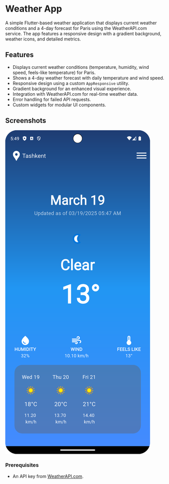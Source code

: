 # Weather App

A simple Flutter-based weather application that displays current weather conditions and a 4-day forecast for Paris using the WeatherAPI.com service. The app features a responsive design with a gradient background, weather icons, and detailed metrics.

## Features
- Displays current weather conditions (temperature, humidity, wind speed, feels-like temperature) for Paris.
- Shows a 4-day weather forecast with daily temperature and wind speed.
- Responsive design using a custom `AppResponsive` utility.
- Gradient background for an enhanced visual experience.
- Integration with WeatherAPI.com for real-time weather data.
- Error handling for failed API requests.
- Custom widgets for modular UI components.

## Screenshots
![Weather App Screenshot](img.png)

### Prerequisites
- An API key from [WeatherAPI.com](https://www.weatherapi.com/).